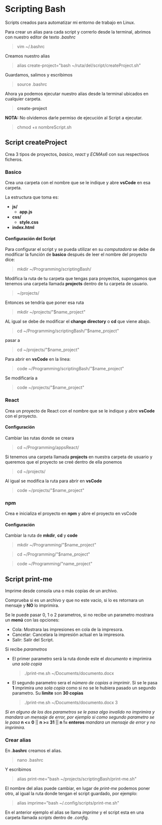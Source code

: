 # Scripting Bash

Scripts creados para automatizar mi entorno de trabajo en Linux.

Para crear un alias para cada script y correrlo desde la terminal, abrimos con nuestro editor de texto _.bashrc_

> vim ~/.bashrc

Creamos nuestro alias

> alias create-project="bash ~/ruta/del/script/createProject.sh"

Guardamos, salimos y escribimos

> source .bashrc

Ahora ya podemos ejecutar nuestro alias desde la terminal ubicados en cualquier carpeta.

> **create-project**

**NOTA:**
No olvidemos darle permiso de ejecución al Script a ejecutar.

> chmod +x nombreScript.sh

## Script createProject

Crea 3 tipos de proyectos, _basico_, _react_ y _ECMAs6_ con sus respectivos ficheros.

### Basico

Crea una carpeta con el nombre que se le indique y abre **vsCode** en esa carpeta.

La estructura que toma es:

- **js/**
  - **app.js**
- **css/**
  - **style.css**
- **index.html**

#### Configuración del Script

Para configurar el script y se pueda utilizar en su _computadora_ se debe de modificar la función de **basico** después de leer el nombre del proyecto dice:

> mkdir ~/Programming/scriptingBash/

Modifica la ruta de tu carpeta que tengas para proyectos, supongamos que tenemos una carpeta llamada **projects** dentro de tu carpeta de usuario.

> ~/projects/

Entonces se tendría que poner esa ruta

> mkdir ~/projects/"$name_project"

AL igual se debe de modificar el **change directory** o **cd** que viene abajo.

> cd ~/Programming/scriptingBash/"$name_project"

pasar a

> cd ~/projects/"$name_project"

Para abrir en **vsCode** en la línea:

> code ~/Programming/scriptingBash/"$name_project"

Se modificaría a

> code ~/projects/"$name_project"

### React

Crea un proyecto de React con el nombre que se le indique y abre **vsCode** con el proyecto.

#### Configuración

Cambiar las rutas donde se creara

> cd ~/Programming/appsReact/

Si tenemos una carpeta llamada **projects** en nuestra carpeta de usuario y queremos que el proyecto se creé dentro de ella ponemos

> cd ~/projects/

Al igual se modifica la ruta para abrir en **vsCode**

> code ~/projects/"$name_project"

### npm

Crea e inicializa el proyecto en **npm** y abre el proyecto en vsCode

#### Configuración

Cambiar la ruta de **mkdir**, **cd** y **code**

> mkdir ~/Programming/"$name_project"

> cd ~/Programming/"$name_project"

> code ~/Programming/"name_project"

## Script print-me

Imprime desde consola una o más copías de un archivo.

Comprueba si es un archivo y que no este vacio, si lo es retornara un mensaje y **NO** lo imprimira.

Se le puede pasar 0, 1 o 2 parametros, si no recibe un parametro mostrara un **menú** con las opciones:

- Cola: Mostrara las impresiones en cola de la impresora.
- Cancelar: Cancelara la impresión actual en la impresora.
- Salir: Salir del Script.

Si recibe _parametros_

- El primer parametro será la ruta donde este el _documento_ e imprimira _una sola copia_
  > ./print-me.sh ~/Documents/documento.docx
- El segundo parametro sera el _número de copías a imprimir_. Si se le pasa **1** imprimira _una sola copia_ como si no se le hubiera pasado un segundo parametro. Su **limite** son **30 copias**
  > ./print-me.sh ~/Documents/documento.docx 3

_Si en alguno de los dos parametros se le pasa algo invalido no imprimira y mandara un mensaje de error, por ejemplo si como segundo parametro se le pasa_ **n <= 0** || **n >= 31** || **n != enteros** _mandara un mensaje de error y no imprimira._

### Crear alias

En **.bashrc** creamos el alias.

> nano .bashrc

Y escribimos

> alias print-me="bash ~/projects/scriptingBash/print-me.sh"

El nombre del alias puede cambiar, en lugar de _print-me_ podemos poner otro, al igual la ruta donde tengan el script guardado, por ejemplo:

> alias imprime="bash ~/.config/scripts/print-me.sh"

En el anterior ejemplo el alias se llama _imprime_ y el script esta en una carpeta llamada _scripts_ dentro de _.config_.
